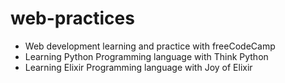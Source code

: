 # web-practices
* Web development learning and practice with freeCodeCamp<br>
* Learning Python Programming language with Think Python<br>
* Learning Elixir Programming language with Joy of Elixir
